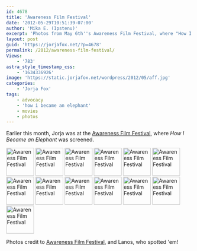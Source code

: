 ```yaml
---
id: 4678
title: 'Awareness Film Festival'
date: '2012-05-29T10:51:39-07:00'
author: 'Mika E. (Ipstenu)'
excerpt: 'Photos from May 6th''s Awareness Film Festival, where "How I Became an Elephant" was screened.'
layout: post
guid: 'https://jorjafox.net/?p=4678'
permalink: /2012/awareness-film-festival/
Views:
    - '783'
astra_style_timestamp_css:
    - '1634336926'
image: 'https://static.jorjafox.net/wordpress/2012/05/aff.jpg'
categories:
    - 'Jorja Fox'
tags:
    - advocacy
    - 'how i became an elephant'
    - movies
    - photos
---
```


Earlier this month, Jorja was at the <a href="http://awarenessfestival.healoneworld.com">Awareness Film Festival</a>, where _How I Became an Elephant_ was screened.

<a title="Awareness Film Festival" href="https://jorjafox.net/gallery/pub/filmfest/20120506-awareness/aff-001.jpg"><img src="https://jorjafox.net/gallery/cache/pub/filmfest/20120506-awareness/aff-001_200_cw200_ch200_thumb.jpg" alt="Awareness Film Festival" width="75" height="75" /></a> <a title="Awareness Film Festival" href="https://jorjafox.net/gallery/pub/filmfest/20120506-awareness/aff-002.jpg"><img src="https://jorjafox.net/gallery/cache/pub/filmfest/20120506-awareness/aff-002_200_cw200_ch200_thumb.jpg" alt="Awareness Film Festival" width="75" height="75" /></a> <a title="Awareness Film Festival" href="https://jorjafox.net/gallery/pub/filmfest/20120506-awareness/aff-003.jpg"><img src="https://jorjafox.net/gallery/cache/pub/filmfest/20120506-awareness/aff-003_200_cw200_ch200_thumb.jpg" alt="Awareness Film Festival" width="75" height="75" /></a> <a title="Awareness Film Festival" href="https://jorjafox.net/gallery/pub/filmfest/20120506-awareness/aff-004.jpg"><img src="https://jorjafox.net/gallery/cache/pub/filmfest/20120506-awareness/aff-004_200_cw200_ch200_thumb.jpg" alt="Awareness Film Festival" width="75" height="75" /></a> <a title="Awareness Film Festival" href="https://jorjafox.net/gallery/pub/filmfest/20120506-awareness/aff-005.jpg"><img src="https://jorjafox.net/gallery/cache/pub/filmfest/20120506-awareness/aff-005_200_cw200_ch200_thumb.jpg" alt="Awareness Film Festival" width="75" height="75" /></a> <a title="Awareness Film Festival" href="https://jorjafox.net/gallery/pub/filmfest/20120506-awareness/aff-006.jpg"><img src="https://jorjafox.net/gallery/cache/pub/filmfest/20120506-awareness/aff-006_200_cw200_ch200_thumb.jpg" alt="Awareness Film Festival" width="75" height="75" /></a> <a title="Awareness Film Festival" href="https://jorjafox.net/gallery/pub/filmfest/20120506-awareness/aff-007.jpg"><img src="https://jorjafox.net/gallery/cache/pub/filmfest/20120506-awareness/aff-007_200_cw200_ch200_thumb.jpg" alt="Awareness Film Festival" width="75" height="75" /></a> <a title="Awareness Film Festival" href="https://jorjafox.net/gallery/pub/filmfest/20120506-awareness/aff-008.jpg"><img src="https://jorjafox.net/gallery/cache/pub/filmfest/20120506-awareness/aff-008_200_cw200_ch200_thumb.jpg" alt="Awareness Film Festival" width="75" height="75" /></a> <a title="Awareness Film Festival" href="https://jorjafox.net/gallery/pub/filmfest/20120506-awareness/aff-009.jpg"><img src="https://jorjafox.net/gallery/cache/pub/filmfest/20120506-awareness/aff-009_200_cw200_ch200_thumb.jpg" alt="Awareness Film Festival" width="75" height="75" /></a> <a title="Awareness Film Festival" href="https://jorjafox.net/gallery/pub/filmfest/20120506-awareness/aff-010.jpg"><img src="https://jorjafox.net/gallery/cache/pub/filmfest/20120506-awareness/aff-010_200_cw200_ch200_thumb.jpg" alt="Awareness Film Festival" width="75" height="75" /></a> <a title="Awareness Film Festival" href="https://jorjafox.net/gallery/pub/filmfest/20120506-awareness/aff-011.jpg"><img src="https://jorjafox.net/gallery/cache/pub/filmfest/20120506-awareness/aff-011_200_cw200_ch200_thumb.jpg" alt="Awareness Film Festival" width="75" height="75" /></a> <a title="Awareness Film Festival" href="https://jorjafox.net/gallery/pub/filmfest/20120506-awareness/aff-012.jpg"><img src="https://jorjafox.net/gallery/cache/pub/filmfest/20120506-awareness/aff-012_200_cw200_ch200_thumb.jpg" alt="Awareness Film Festival" width="75" height="75" /></a> <a title="Awareness Film Festival" href="https://jorjafox.net/gallery/pub/filmfest/20120506-awareness/aff-013.jpg"><img src="https://jorjafox.net/gallery/cache/pub/filmfest/20120506-awareness/aff-013_200_cw200_ch200_thumb.jpg" alt="Awareness Film Festival" width="75" height="75" /></a>

Photos credit to <a href="https://www.facebook.com/media/set/?set=a.10150832414180053.433053.178528135052&amp;type=3">Awareness Film Festival</a>, and Lanos, who spotted 'em!
